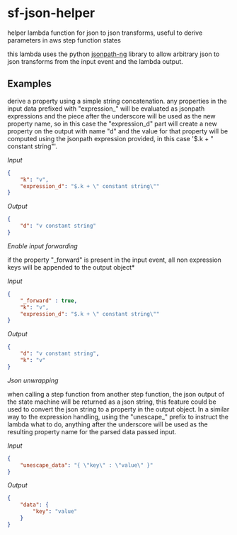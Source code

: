 # sf-json-helper
helper lambda function for json to json transforms, useful to derive parameters in aws step function states

this lambda uses the python [jsonpath-ng](https://pypi.org/project/jsonpath-ng/) library to allow arbitrary json to json transforms from the input event and the lambda output. 

## Examples

derive a property using a simple string concatenation. any properties in the input data prefixed with "expression_" will be evaluated as jsonpath expressions and the piece after the underscore will be used as the new property name, 
so in this case the "expression_d" part will create a new property on the output with name "d" and the value for that property will be computed  using the jsonpath expression provided, in this case
'$.k + " constant string"'.

*Input*
```json
{
	"k": "v",
	"expression_d": "$.k + \" constant string\""	
}
```

*Output*
```json
{
	"d": "v constant string"	
}
```

*Enable input forwarding* 

if the property "_forward" is present in the input event, all non expression keys will be appended to the output object*

*Input*
```json
{
	"_forward" : true,
	"k": "v",
	"expression_d": "$.k + \" constant string\""
}
```

*Output*
```json
{
	"d": "v constant string",
	"k": "v"
}
```

*Json unwrapping*

when calling a step function from another step function, the json output of the state machine will be returned as a json string,
this feature could be used to convert the json string to a property in the output object. In a similar way to the expression handling, 
using the "unescape_" prefix to instruct the lambda what to do, anything after the underscore will be used as the resulting property name 
for the parsed data passed input. 

*Input*
```json
{
	"unescape_data": "{ \"key\" : \"value\" }"
}
```

*Output*
```json
{
	"data": {
		"key": "value"
	}
}
```